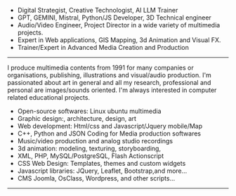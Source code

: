 - Digital Strategist, Creative Technologist, AI LLM Trainer
- GPT, GEMINI, Mistral, Python/JS Developer, 3D Technical engineer
- Audio/Video Engineer, Project Director in a wide variety of multimedia projects.
- Expert in Web applications, GIS Mapping, 3d Animation and Visual FX.
- Trainer/Expert in Advanced Media Creation and Production
------------------------------------------------------------------------------------

I produce multimedia contents from 1991 for many companies or organisations, publishing, illustrations and visual/audio production. I'm passionated about art in general and all my research, professional and personal are images/sounds oriented. I'm always interested in computer related educational projects.

- Open-source softwares: Linux ubuntu multimedia
- Graphic design:, architecture, design, art
- Web development: Html/css and Javascript/Jquery mobile/Map
- C++, Python and JSON Coding for Media production softwares
- Music/video production and analog studio recordings
- 3d animation: modeling, texturing, storyboarding, 
- XML, PHP, MySQL/PostgreSQL, Flash Actionscript
- CSS Web Design: Templates, themes and custom widgets
- Javascript libraries: JQuery, Leaflet, Bootstrap,and more...
- CMS Joomla, OsClass, Wordpress, and other scripts...

<!--
**KoreTeknology/KoreTeknology** is a ✨ _special_ ✨ repository because its `README.md` (this file) appears on your GitHub profile.

Here are some ideas to get you started:

- 🔭 I’m currently working on ...
- 🌱 I’m currently learning ...
- 👯 I’m looking to collaborate on ...
- 🤔 I’m looking for help with ...
- 💬 Ask me about ...
- 📫 How to reach me: ...
- 😄 Pronouns: ...
- ⚡ Fun fact: ...
-->

<!--
![html5](https://img.shields.io/badge/-HTML5-E34F26?style=flat-round&logo=html5&logoColor=white)
![css3](https://img.shields.io/badge/-CSS3-1572B6?style=flat-round&logo=css3)
![JavaScript](https://img.shields.io/badge/-JavaScript-orange?style=flat-round&logo=javascript)
![Bootstrap](https://img.shields.io/badge/-Bootstrap-563D7C?style=flat-round&logo=bootstrap)
![php](https://img.shields.io/badge/-PHP-563D7C?style=flat-round&logo=php)
![c++](https://img.shields.io/badge/-C%2B%2B-green?style=flat-round&logo=C%2B%2B)
![Python](https://img.shields.io/badge/-PYTHON-lightblue?style=flat-round&logo=PYTHON)-->
<!--
![MongoDB](https://img.shields.io/badge/-MongoDB-black?style=flat-round&logo=mongodb)
![MySQL](https://img.shields.io/badge/-MySQL-black?style=flat-round&logo=mysql)
-->

---
<!--
![modelling](https://img.shields.io/badge/3D-Modelling-orange)
![texturing](https://img.shields.io/badge/3D-Texturing-red)

![audioprocessing](https://img.shields.io/badge/Audio-Processing-lightgrey) ![audiomastering](https://img.shields.io/badge/Audio-Mastering-lightgrey) ![audioprocessing](https://img.shields.io/badge/Audio-Toolset-lightgrey) ![audiomastering](https://img.shields.io/badge/Audio-Plugins-lightgrey) ![audiomastering](https://img.shields.io/badge/Audio-DAW-lightgrey) ![audiomastering](https://img.shields.io/badge/Audio-VST-lightgrey)

-->
